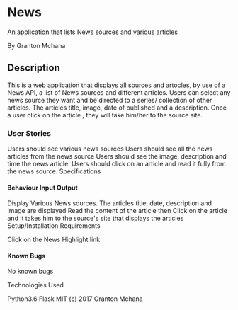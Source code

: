 # News

An application that lists News sources and various articles

By Granton Mchana

## Description

This is a web application that displays all sources and artocles, by use of a News API, a list of News sources and different articles. Users can select any news source they want and be directed to a series/ collection of other articles. The articles title, image, date of published and a  description. Once a user click on the article , they will take him/her to the source site.

### User Stories

Users should see various news sources
Users should see all the news articles from the news source
Users should see the image, description and time the news article.
Users should click on an article and read it fully from the news source.
Specifications

#### Behaviour	Input	Output
Display Various News sources. The articles title, date, description and image are displayed
Read the content of the article	then Click on the article and it takes him to the source's site that displays the articles
Setup/Installation Requirements

Click on the News Highlight link

#### Known Bugs

No known bugs

Technologies Used

Python3.6
Flask
MIT (c) 2017 Granton Mchana
